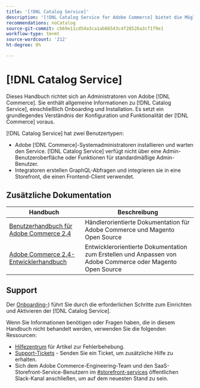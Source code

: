 ```yaml
---
title: '[!DNL Catalog Service]'
description: '[!DNL Catalog Service for Adobe Commerce] bietet die Möglichkeit, den Inhalt von Produktanzeigeseiten und Produktlistenseiten schneller abzurufen als die nativen Adobe Commerce GraphQL-Abfragen.'
recommendations: noCatalog
source-git-commit: cb69e11cd54a3ca1ab66543c4f28526a3cf1f9e1
workflow-type: tm+mt
source-wordcount: '212'
ht-degree: 0%

---
```


# [!DNL Catalog Service]

Dieses Handbuch richtet sich an Administratoren von Adobe [!DNL Commerce]. Sie enthält allgemeine Informationen zu [!DNL Catalog Service], einschließlich Onboarding und Installation. Es setzt ein grundlegendes Verständnis der Konfiguration und Funktionalität der [!DNL Commerce] voraus.

[!DNL Catalog Service] hat zwei Benutzertypen:

* Adobe [!DNL Commerce]-Systemadministratoren installieren und warten den Service. [!DNL Catalog Service] verfügt nicht über eine Admin-Benutzeroberfläche oder Funktionen für standardmäßige Admin-Benutzer.
* Integratoren erstellen GraphQL-Abfragen und integrieren sie in eine Storefront, die einen Frontend-Client verwendet.

## Zusätzliche Dokumentation

| Handbuch | Beschreibung |
|------ | ----------- |
| [Benutzerhandbuch für Adobe Commerce 2.4](https://experienceleague.adobe.com/docs/commerce.html?lang=de) | Händlerorientierte Dokumentation für Adobe Commerce und Magento Open Source |
| [Adobe Commerce 2.4-Entwicklerhandbuch](https://developer.adobe.com/commerce/docs) | Entwicklerorientierte Dokumentation zum Erstellen und Anpassen von Adobe Commerce oder Magento Open Source |

## Support

Der [Onboarding-](https://experienceleague.adobe.com/docs/commerce/catalog-service/installation.html?lang=de)) führt Sie durch die erforderlichen Schritte zum Einrichten und Aktivieren der [!DNL Catalog Service].

Wenn Sie Informationen benötigen oder Fragen haben, die in diesem Handbuch nicht behandelt werden, verwenden Sie die folgenden Ressourcen:

* [Hilfezentrum](https://experienceleague.adobe.com/docs/commerce-knowledge-base/kb/overview.html?lang=de) für Artikel zur Fehlerbehebung.
* [Support-Tickets](https://experienceleague.adobe.com/docs/commerce-knowledge-base/kb/help-center-guide/magento-help-center-user-guide.html?lang=de#submit-ticket) - Senden Sie ein Ticket, um zusätzliche Hilfe zu erhalten.
* Sich dem Adobe Commerce-Engineering-Team und den SaaS-Storefront-Service-Benutzern im [#storefront-services](https://magentocommeng.slack.com/archives/C03HVPG8RS4) öffentlichen Slack-Kanal anschließen, um auf dem neuesten Stand zu sein.
